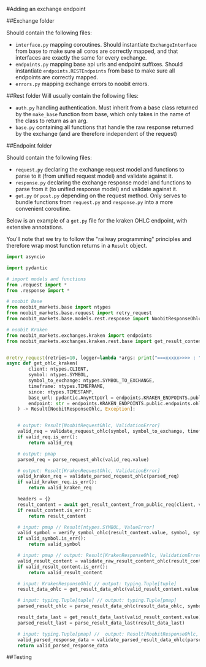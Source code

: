#Adding an exchange endpoint


##Exchange folder

Should contain the following files:
- `interface.py` mapping coroutines. Should instantiate `ExchangeInterface` from base to make sure all coros are correctly mapped, and that interfaces are exactly the same for every exchange.
- `endpoints.py` mapping base api urls and endpoint suffixes. Should instantiate `endpoints.RESTEndpoints` from base to make sure all endpoints are correctly mapped.
- `errors.py` mapping exchange errors to noobit errors.

##Rest folder
Will usually contain the following files:
- `auth.py` handling authentication. Must inherit from a base class returned by the `make_base` function from base, which only takes in the name of the class to return as an arg.
- `base.py` containing all functions that handle the raw response returned by the exchange (and are therefore independent of the request)

##Endpoint folder

Should contain the following files:
- `request.py` declaring the exchange request model and functions to parse to it (from unified request model) and validate against it.
- `response.py` declaring the exchange response model and functions to parse from it (to unified response model) and validate against it.
- `get.py` or `post.py` depending on the request method. Only serves to bundle functions from `request.py` and `response.py` into a more convenient coroutine. 


Below is an example of a `get.py` file for the kraken OHLC endpoint, with extensive annotations. 

You'll note that we try to follow the "railway programming" principles and therefore wrap most function returns in a `Result` object.



```python
import asyncio

import pydantic

# import models and functions
from .request import *
from .response import *

# noobit Base
from noobit_markets.base import ntypes
from noobit_markets.base.request import retry_request                       
from noobit_markets.base.models.rest.response import NoobitResponseOhlc

# noobit Kraken
from noobit_markets.exchanges.kraken import endpoints
from noobit_markets.exchanges.kraken.rest.base import get_result_content_from_public_req


@retry_request(retries=10, logger=lambda *args: print("===xxxxx>>>> : ", *args))
async def get_ohlc_kraken(
        client: ntypes.CLIENT,
        symbol: ntypes.SYMBOL,
        symbol_to_exchange: ntypes.SYMBOL_TO_EXCHANGE,
        timeframe: ntypes.TIMEFRAME,
        since: ntypes.TIMESTAMP,
        base_url: pydantic.AnyHttpUrl = endpoints.KRAKEN_ENDPOINTS.public.url,
        endpoint: str = endpoints.KRAKEN_ENDPOINTS.public.endpoints.ohlc,
    ) -> Result[NoobitResponseOhlc, Exception]:


    # output: Result[NoobitRequestOhlc, ValidationError]
    valid_req = validate_request_ohlc(symbol, symbol_to_exchange, timeframe, since)
    if valid_req.is_err():
        return valid_req

    # output: pmap
    parsed_req = parse_request_ohlc(valid_req.value)

    # output: Result[KrakenRequestOhlc, ValidationError]
    valid_kraken_req = validate_parsed_request_ohlc(parsed_req)
    if valid_kraken_req.is_err():
        return valid_kraken_req

    headers = {}
    result_content = await get_result_content_from_public_req(client, valid_kraken_req.value, headers, base_url, endpoint)
    if result_content.is_err():
        return result_content

    # input: pmap // Result[ntypes.SYMBOL, ValueError]
    valid_symbol = verify_symbol_ohlc(result_content.value, symbol, symbol_to_exchange)
    if valid_symbol.is_err():
        return valid_symbol

    # input: pmap // output: Result[KrakenResponseOhlc, ValidationError]
    valid_result_content = validate_raw_result_content_ohlc(result_content.value, symbol, symbol_to_exchange)
    if valid_result_content.is_err():
        return valid_result_content

    # input: KrakenResponseOhlc // output: typing.Tuple[tuple]
    result_data_ohlc = get_result_data_ohlc(valid_result_content.value, symbol, symbol_to_exchange)

    # input: typing.Tuple[tuple] // output: typing.Tuple[pmap]
    parsed_result_ohlc = parse_result_data_ohlc(result_data_ohlc, symbol)

    result_data_last = get_result_data_last(valid_result_content.value)
    parsed_result_last = parse_result_data_last(result_data_last)

    # input: typing.Tuple[pmap] //  output: Result[NoobitResponseOhlc, ValidationError]
    valid_parsed_response_data = validate_parsed_result_data_ohlc(parsed_result_ohlc, result_content.value)
    return valid_parsed_response_data
```



##Testing